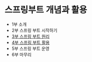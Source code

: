 # 스프링부트 개념과 활용

- 1부 소개
- 2부 스프링 부트 시작하기
- [3부 스프링 부트 원리](chapter03/README.md)
- [4부 스프링 부트 활용](chapter04/README.md)
- 5부 스프링 부트 운영
- 6부 마무리